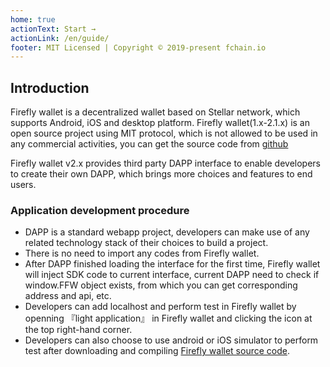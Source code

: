 ```yaml
---
home: true
actionText: Start →
actionLink: /en/guide/
footer: MIT Licensed | Copyright © 2019-present fchain.io
---
```


## Introduction

Firefly wallet is a decentralized wallet based on Stellar network, which supports Android, iOS and desktop platform.
Firefly wallet(1.x-2.1.x) is an open source project using MIT protocol, which is not allowed to be used in any commercial activities, you can get the source code from [github](https://github.com/fchainio/firefly)

Firefly wallet v2.x provides third party DAPP interface to enable developers to create their own DAPP, which brings more choices and features to end users.



### Application development procedure
* DAPP is a standard webapp project, developers can make use of any related technology stack of their choices to build a project.
* There is no need to import any codes from Firefly wallet.
* After DAPP finished loading the interface for the first time, Firefly wallet will inject SDK code to current interface, current DAPP need to check if window.FFW object exists, from which you can get corresponding address and api, etc. 
* Developers can add localhost and perform test in Firefly wallet by openning 『light application』 in Firefly wallet and clicking the icon at the top right-hand corner.
* Developers can also choose to use android or iOS simulator to perform test after downloading and compiling [Firefly wallet source code](https://github.com/fchainio/firefly).
